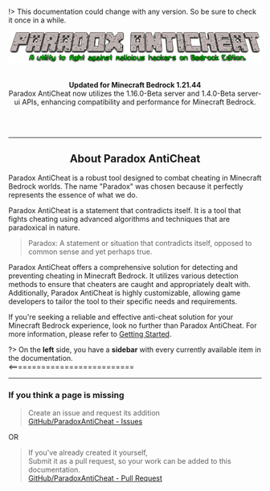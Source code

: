 !> This documentation could change with any version. So be sure to check it once in a while.

<div align="center">
  <img src="Media\paradox-header.png" alt="Paradox AntiCheat Logo">
  <br><br>
  <p><b>Updated for Minecraft Bedrock 1.21.44</b><br>
Paradox AntiCheat now utilizes the 1.16.0-Beta server and 1.4.0-Beta server-ui APIs, enhancing compatibility and performance for Minecraft Bedrock.</p>
  <br><br>
</div>

<hr>
<div>
  <center><h2>About Paradox AntiCheat</h2></center>
  <p>Paradox AntiCheat is a robust tool designed to combat cheating in Minecraft Bedrock worlds. The name "Paradox" was chosen because it perfectly represents the essence of what we do.</p>
  <p>Paradox AntiCheat is a statement that contradicts itself. It is a tool that fights cheating using advanced algorithms and techniques that are paradoxical in nature.</p>
  <blockquote>
    <p>Paradox: A statement or situation that contradicts itself, opposed to common sense and yet perhaps true.</p>
  </blockquote>
  <p>Paradox AntiCheat offers a comprehensive solution for detecting and preventing cheating in Minecraft Bedrock. It utilizes various detection methods to ensure that cheaters are caught and appropriately dealt with. Additionally, Paradox AntiCheat is highly customizable, allowing game developers to tailor the tool to their specific needs and requirements.</p>
  <p>If you're seeking a reliable and effective anti-cheat solution for your Minecraft Bedrock experience, look no further than Paradox AntiCheat. For more information, please refer to <a href="#/gettingstarted.md">Getting Started</a>.</p>
</div>

?> On the **left** side, you have a **sidebar** with every currently available item in the documentation. <br><===========================

---

<h3>If you think a page is missing</h3>

> Create an issue and request its addition  
> [GitHub/ParadoxAntiCheat - Issues](https://github.com/Visual1mpact/Paradox_AntiCheat/issues)

OR

> If you've already created it yourself,  
> Submit it as a pull request, so your work can be added to this documentation.  
> [GitHub/ParadoxAntiCheat - Pull Request](https://github.com/Visual1mpact/Paradox_AntiCheat/pulls)
